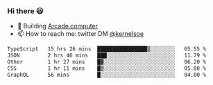 ### Hi there 😃

- 🔨 Building [Arcade.computer](https://arcade.computer)
- 📫 How to reach me: twitter DM [@kernelsoe](https://twitter.com/kernelsoe)

<!--START_SECTION:waka-->

```txt
TypeScript   15 hrs 26 mins  ████████████████▒░░░░░░░░   65.55 %
JSON         2 hrs 46 mins   ███░░░░░░░░░░░░░░░░░░░░░░   11.79 %
Other        1 hr 27 mins    █▓░░░░░░░░░░░░░░░░░░░░░░░   06.20 %
CSS          1 hr 11 mins    █▒░░░░░░░░░░░░░░░░░░░░░░░   05.08 %
GraphQL      56 mins         █░░░░░░░░░░░░░░░░░░░░░░░░   04.00 %
```

<!--END_SECTION:waka-->
